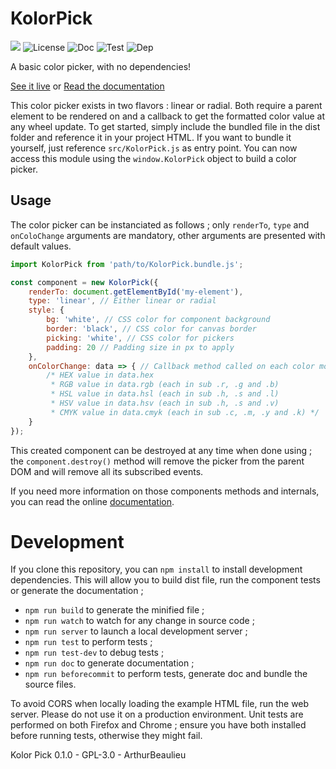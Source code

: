 # KolorPick

![](https://badgen.net/badge/version/0.1.0/blue)
![License](https://img.shields.io/github/license/ArthurBeaulieu/KolorPick.svg)
![Doc](https://badgen.net/badge/documentation/written/green)
![Test](https://badgen.net/badge/test/wip/orange)
![Dep](https://badgen.net/badge/dependencies/none/green)

A basic color picker, with no dependencies!

[See it live](https://arthurbeaulieu.github.io/KolorPick/demo/example.html) or [Read the documentation](https://arthurbeaulieu.github.io/KolorPick/doc/index.html)

This color picker exists in two flavors : linear or radial. Both require a parent element to be rendered on and a callback to get the formatted color value at any wheel update. To get started, simply include the bundled file in the dist folder and reference it in your project HTML. If you want to bundle it yourself, just reference `src/KolorPick.js` as entry point. You can now access this module using the `window.KolorPick` object to build a color picker.

## Usage 

The color picker can be instanciated as follows ; only `renderTo`, `type` and `onColoChange` arguments are mandatory, other arguments are presented with default values.

```javascript
import KolorPick from 'path/to/KolorPick.bundle.js';

const component = new KolorPick({
	renderTo: document.getElementById('my-element'),
	type: 'linear', // Either linear or radial
	style: {
		bg: 'white', // CSS color for component background
		border: 'black', // CSS color for canvas border
		picking: 'white', // CSS color for pickers
		padding: 20 // Padding size in px to apply
	},
	onColorChange: data => { // Callback method called on each color modification
		/* HEX value in data.hex 
		 * RGB value in data.rgb (each in sub .r, .g and .b)
		 * HSL value in data.hsl (each in sub .h, .s and .l)
		 * HSV value in data.hsv (each in sub .h, .s and .v)
		 * CMYK value in data.cmyk (each in sub .c, .m, .y and .k) */
	}
});
```

This created component can be destroyed at any time when done using ; the `component.destroy()` method will remove the picker from the parent DOM and will remove all its subscribed events.

If you need more information on those components methods and internals, you can read the online [documentation](https://arthurbeaulieu.github.io/KolorPick/doc/).

# Development

If you clone this repository, you can `npm install` to install development dependencies. This will allow you to build dist file, run the component tests or generate the documentation ;

- `npm run build` to generate the minified file ;
- `npm run watch` to watch for any change in source code ;
- `npm run server` to launch a local development server ;
- `npm run test` to perform tests ;
- `npm run test-dev` to debug tests ;
- `npm run doc` to generate documentation ;
- `npm run beforecommit` to perform tests, generate doc and bundle the source files.

To avoid CORS when locally loading the example HTML file, run the web server. Please do not use it on a production environment. Unit tests are performed on both Firefox and Chrome ; ensure you have both installed before running tests, otherwise they might fail.

Kolor Pick 0.1.0 - GPL-3.0 - ArthurBeaulieu
